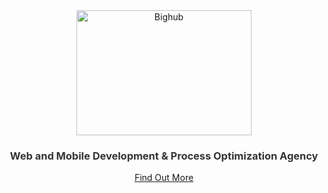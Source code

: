 <header id="top" class="header">

  <div class="text-title-left header-caption">
      <img src="../img/bighub.png" alt="Bighub" height="200px" width="280px"></img>
      <h3 style="color:#343435;">Web and Mobile Development & Process Optimization Agency</h3>
      <a href="#about" class="btn btn-dark btn-lg">Find Out More</a>
  </div>
</header>
